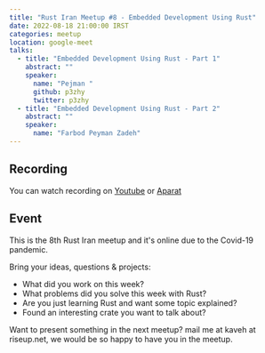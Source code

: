 ```yaml
---
title: "Rust Iran Meetup #8 - Embedded Development Using Rust"
date: 2022-08-18 21:00:00 IRST
categories: meetup 
location: google-meet
talks:
  - title: "Embedded Development Using Rust - Part 1"
    abstract: ""
    speaker:
      name: "Pejman "
      github: p3zhy
      twitter: p3zhy
  - title: "Embedded Development Using Rust - Part 2"
    abstract: ""
    speaker:
      name: "Farbod Peyman Zadeh"
---
```


## Recording
You can watch recording on [Youtube](https://youtu.be/EBsVAf_5ybk) or [Aparat](https://www.aparat.com/v/6k08A)

## Event

This is the 8th Rust Iran meetup and it's online due to the Covid-19
pandemic.

Bring your ideas, questions & projects:
- What did you work on this week?
- What problems did you solve this week with Rust?
- Are you just learning Rust and want some topic explained?
- Found an interesting crate you want to talk about?

Want to present something in the next meetup? mail me at kaveh at
riseup.net, we would be so happy to have you in the meetup.
